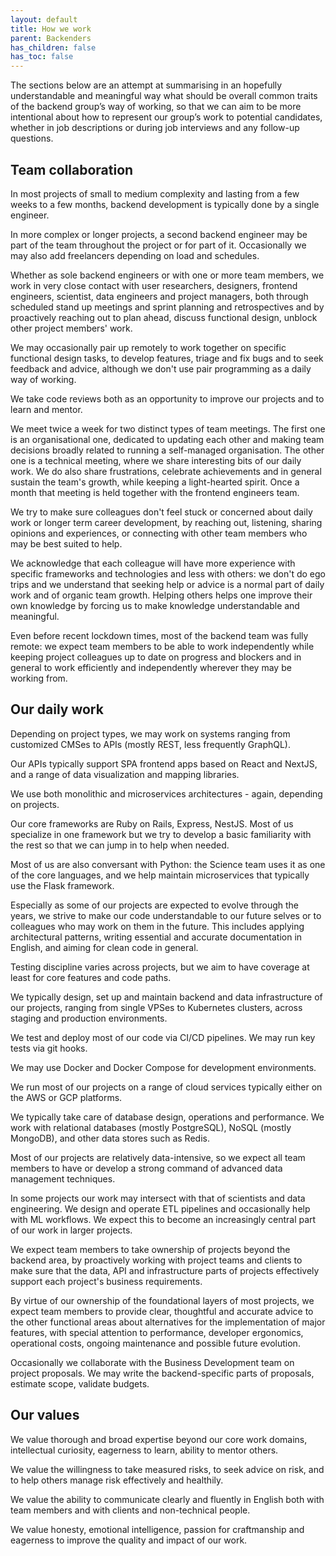 ```yaml
---
layout: default
title: How we work
parent: Backenders
has_children: false
has_toc: false
---
```


The sections below are an attempt at summarising in an hopefully
understandable and meaningful way what should be overall common traits of the
backend group’s way of working, so that we can aim to be more intentional about
how to represent our group’s work to potential candidates, whether in job
descriptions or during job interviews and any follow-up questions.

## Team collaboration

In most projects of small to medium complexity and lasting from a few weeks to a
few months, backend development is typically done by a single engineer.

In more complex or longer projects, a second backend engineer may be part of the
team throughout the project or for part of it. Occasionally we may also add
freelancers depending on load and schedules.

Whether as sole backend engineers or with one or more team members, we work in
very close contact with user researchers, designers, frontend engineers,
scientist, data engineers and project managers, both through scheduled stand up
meetings and sprint planning and retrospectives and by proactively reaching out
to plan ahead, discuss functional design, unblock other project members' work.

We may occasionally pair up remotely to work together on specific functional
design tasks, to develop features, triage and fix bugs and to seek feedback and
advice, although we don't use pair programming as a daily way of working.

We take code reviews both as an opportunity to improve our projects and to learn
and mentor.

We meet twice a week for two distinct types of team meetings. The first one is
an organisational one, dedicated to updating each other and making team
decisions broadly related to running a self-managed organisation. The other one
is a technical meeting, where we share interesting bits of our daily work. We do
also share frustrations, celebrate achievements and in general sustain the
team's growth, while keeping a light-hearted spirit. Once a month that meeting
is held together with the frontend engineers team.

We try to make sure colleagues don't feel stuck or concerned about daily work or
longer term career development, by reaching out, listening, sharing opinions and
experiences, or connecting with other team members who may be best suited to
help.

We acknowledge that each colleague will have more experience with specific
frameworks and technologies and less with others: we don't do ego trips and we
understand that seeking help or advice is a normal part of daily work and of
organic team growth. Helping others helps one improve their own knowledge by
forcing us to make knowledge understandable and meaningful.

Even before recent lockdown times, most of the backend team was fully remote: we
expect team members to be able to work independently while keeping project
colleagues up to date on progress and blockers and in general to work
efficiently and independently wherever they may be working from.

## Our daily work

Depending on project types, we may work on systems ranging from customized CMSes
to APIs (mostly REST, less frequently GraphQL).

Our APIs typically support SPA frontend apps based on React and NextJS, and a
range of data visualization and mapping libraries.

We use both monolithic and microservices architectures - again, depending on
projects.

Our core frameworks are Ruby on Rails, Express, NestJS. Most of us specialize in
one framework but we try to develop a basic familiarity with the rest so that we
can jump in to help when needed.

Most of us are also conversant with Python: the Science team uses it as one of
the core languages, and we help maintain microservices that typically use the
Flask framework.

Especially as some of our projects are expected to evolve through the years, we
strive to make our code understandable to our future selves or to colleagues who
may work on them in the future. This includes applying architectural patterns,
writing essential and accurate documentation in English, and aiming for clean
code in general.

Testing discipline varies across projects, but we aim to have coverage at least
for core features and code paths.

We typically design, set up and maintain backend and data infrastructure of our
projects, ranging from single VPSes to Kubernetes clusters, across staging and
production environments.

We test and deploy most of our code via CI/CD pipelines. We may run key tests
via git hooks.

We may use Docker and Docker Compose for development environments.

We run most of our projects on a range of cloud services typically either on the
AWS or GCP platforms.

We typically take care of database design, operations and performance. We work
with relational databases (mostly PostgreSQL), NoSQL (mostly MongoDB), and other
data stores such as Redis.

Most of our projects are relatively data-intensive, so we expect all team
members to have or develop a strong command of advanced data management
techniques.

In some projects our work may intersect with that of scientists and data
engineering. We design and operate ETL pipelines and occasionally help with ML
workflows. We expect this to become an increasingly central part of our work in
larger projects.

We expect team members to take ownership of projects beyond the backend area, by
proactively working with project teams and clients to make sure that the data,
API and infrastructure parts of projects effectively support each project's
business requirements.

By virtue of our ownership of the foundational layers of most projects, we
expect team members to provide clear, thoughtful and accurate advice to the
other functional areas about alternatives for the implementation of major
features, with special attention to performance, developer ergonomics,
operational costs, ongoing maintenance and possible future evolution.

Occasionally we collaborate with the Business Development team on project
proposals. We may write the backend-specific parts of proposals, estimate scope,
validate budgets.

## Our values

We value thorough and broad expertise beyond our core work domains, intellectual
curiosity, eagerness to learn, ability to mentor others.

We value the willingness to take measured risks, to seek advice on risk, and to
help others manage risk effectively and healthily.

We value the ability to communicate clearly and fluently in English both with
team members and with clients and non-technical people.

We value honesty, emotional intelligence, passion for craftmanship and eagerness
to improve the quality and impact of our work.

